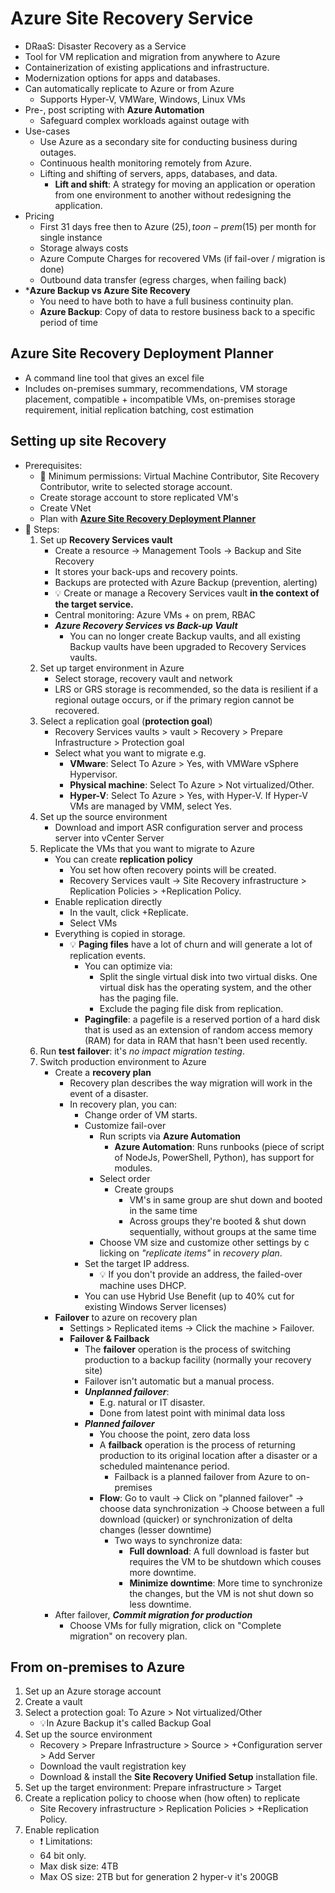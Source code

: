 # Azure Site Recovery Service

- DRaaS: Disaster Recovery as a Service
- Tool for VM replication and migration from anywhere to Azure
- Containerization of existing applications and infrastructure.
- Modernization options for apps and databases.
- Can automatically replicate to Azure or from Azure
  - Supports Hyper-V, VMWare, Windows, Linux VMs
- Pre-, post scripting with **Azure Automation**
  - Safeguard complex workloads against outage with
- Use-cases
  - Use Azure as a secondary site for conducting business during outages.
  - Continuous health monitoring remotely from Azure.
  - Lifting and shifting of servers, apps, databases, and data.
    - **Lift and shift**: A strategy for moving an application or operation from one environment to another without redesigning the application.
- Pricing
  - First 31 days free then to Azure (25$), to on-prem(15$) per month for single instance
  - Storage always costs
  - Azure Compute Charges for recovered VMs (if fail-over / migration is done)
  - Outbound data transfer (egress charges, when failing back)
- ***Azure Backup vs Azure Site Recovery**
  - You need to have both to have a full business continuity plan.
  - **Azure Backup**: Copy of data to restore business back to a specific period of time

## Azure Site Recovery Deployment Planner

- A command line tool that gives an excel file
- Includes on-premises summary, recommendations, VM storage placement, compatible + incompatible VMs, on-premises storage requirement, initial replication batching, cost estimation

## Setting up site Recovery

- Prerequisites:
  - 📝 Minimum permissions: Virtual Machine Contributor, Site Recovery Contributor, write to selected storage account.
  - Create storage account to store replicated VM's
  - Create VNet
  - Plan with **[Azure Site Recovery Deployment Planner](#azure-site-recovery-deployment-planner)**
- 📝 Steps:
  1. Set up **Recovery Services vault**
      - Create a resource -> Management Tools -> Backup and Site Recovery
      - It stores your back-ups and recovery points.
      - Backups are protected with Azure Backup (prevention, alerting)
      - 💡 Create or manage a Recovery Services vault **in the context of the target service.**
      - Central monitoring: Azure VMs + on prem, RBAC
      - ***Azure Recovery Services vs Back-up Vault***
        - You can no longer create Backup vaults, and all existing Backup vaults have been upgraded to Recovery Services vaults.
  2. Set up target environment in Azure
      - Select storage, recovery vault and network
      - LRS or GRS storage is recommended, so the data is resilient if a regional outage occurs, or if the primary region cannot be recovered.
  3. Select a replication goal (**protection goal**)
      - Recovery Services vaults > vault > Recovery > Prepare Infrastructure > Protection goal
      - Select what you want to migrate e.g.
        - **VMware**: Select To Azure > Yes, with VMWare vSphere Hypervisor.
        - **Physical machine**: Select To Azure > Not virtualized/Other.
        - **Hyper-V**: Select To Azure > Yes, with Hyper-V. If Hyper-V VMs are managed by VMM, select Yes.
  4. Set up the source environment
      - Download and import ASR configuration server and process server into vCenter Server
  5. Replicate the VMs that you want to migrate to Azure
      - You can create **replication policy**
        - You set how often recovery points will be created.
        - Recovery Services vault  -> Site Recovery infrastructure > Replication Policies > +Replication Policy.
      - Enable replication directly
        - In the vault, click +Replicate.
        - Select VMs
      - Everything is copied in storage.
        - 💡 **Paging files** have a lot of churn and will generate a lot of replication events.
          - You can optimize via:
            - Split the single virtual disk into two virtual disks. One virtual disk has the operating system, and the other has the paging file.
            - Exclude the paging file disk from replication.
          - **Pagingfile**: a pagefile is a reserved portion of a hard disk that is used as an extension of random access memory (RAM) for data in RAM that hasn't been used recently.
  6. Run **test failover**: it's *no impact migration testing*.
  7. Switch production environment to Azure
      - Create a **recovery plan**
        - Recovery plan describes the way migration will work in the event of a disaster.
        - In recovery plan, you can:
          - Change order of VM starts.
          - Customize fail-over
            - Run scripts via **Azure Automation**
              - **Azure Automation**: Runs runbooks (piece of script of NodeJs, PowerShell, Python), has support for modules.
            - Select order
              - Create groups
                - VM's in same group are shut down and booted in the same time
                - Across groups they're booted & shut down sequentially, without groups at the same time
            - Choose VM size and customize other settings by c licking on *"replicate items"* in *recovery plan*.
          - Set the target IP address.
            - 💡 If you don't provide an address, the failed-over machine uses DHCP.
          - You can use Hybrid Use Benefit (up to 40% cut for existing Windows Server licenses)
      - **Failover** to azure on recovery plan
        - Settings > Replicated items -> Click the machine > Failover.
        - **Failover & Failback**
          - The **failover** operation is the process of switching production to a backup facility (normally your recovery site)
          - Failover isn't automatic but a manual process.
          - ***Unplanned failover***:
            - E.g. natural or IT disaster.
            - Done from latest point with minimal data loss
          - ***Planned failover***
            - You choose the point, zero data loss
            - A **failback** operation is the process of returning production to its original location after a disaster or a scheduled maintenance period.
              - Failback is a planned failover from Azure to on-premises
            - **Flow**: Go to vault -> Click on "planned failover" -> choose data synchronization -> Choose between a full download (quicker) or synchronization of delta changes (lesser downtime)
              - Two ways to synchronize data:
                - **Full download**: A full download is faster but requires the VM to be shutdown which couses more downtime.
                - **Minimize downtime**: More time to synchronize the changes, but the VM is not shut down so less downtime.
      - After failover, ***Commit migration for production***
        - Choose VMs for fully migration, click on "Complete migration" on recovery plan.

## From on-premises to Azure

1. Set up an Azure storage account
2. Create a vault
3. Select a protection goal: To Azure > Not virtualized/Other
   - 💡In Azure Backup it's called Backup Goal
4. Set up the source environment
   - Recovery > Prepare Infrastructure > Source > +Configuration server > Add Server
   - Download the vault registration key
   - Download & install the **Site Recovery Unified Setup** installation file.
5. Set up the target environment: Prepare infrastructure > Target
6. Create a replication policy to choose when (how often) to replicate
   - Site Recovery infrastructure > Replication Policies > +Replication Policy.
7. Enable replication
   - ❗ Limitations:
   - 64 bit only.
   - Max disk size: 4TB
   - Max OS size: 2TB but for generation 2 hyper-v it's 200GB
